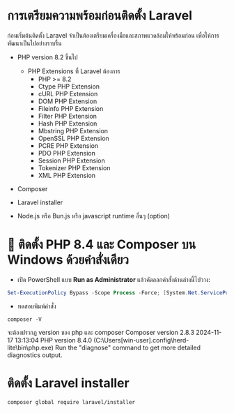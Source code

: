 # การเตรียมความพร้อมก่อนติดตั้ง Laravel

ก่อนเริ่มต้นติดตั้ง Laravel จำเป็นต้องเตรียมเครื่องมือและสภาพแวดล้อมให้พร้อมก่อน เพื่อให้การพัฒนาเป็นไปอย่างราบรื่น

- PHP version 8.2 ขึ้นไป

  - PHP Extensions ที่ Laravel ต้องการ
    - PHP >= 8.2
    - Ctype PHP Extension
    - cURL PHP Extension
    - DOM PHP Extension
    - Fileinfo PHP Extension
    - Filter PHP Extension
    - Hash PHP Extension
    - Mbstring PHP Extension
    - OpenSSL PHP Extension
    - PCRE PHP Extension
    - PDO PHP Extension
    - Session PHP Extension
    - Tokenizer PHP Extension
    - XML PHP Extension

- Composer
- Laravel installer
- Node.js หรือ Bun.js หรือ javascript runtime อื่นๆ (option)

# 🚀 ติดตั้ง PHP 8.4 และ Composer บน Windows ด้วยคำสั่งเดียว

- เปิด PowerShell แบบ **Run as Administrator** แล้วคัดลอกคำสั่งด้านล่างนี้ไปวาง:

```powershell
Set-ExecutionPolicy Bypass -Scope Process -Force; [System.Net.ServicePointManager]::SecurityProtocol = [System.Net.ServicePointManager]::SecurityProtocol -bor 3072; iex ((New-Object System.Net.WebClient).DownloadString('https://php.new/install/windows/8.4'))
```

- ทดสอบพิมพ์คำสั่ง

```
composer -V
```

จะต้องปรากฏ version ของ php และ composer
Composer version 2.8.3 2024-11-17 13:13:04
PHP version 8.4.0 (C:\Users\[win-user]\.config\herd-lite\bin\php.exe)
Run the "diagnose" command to get more detailed diagnostics output.

# ติดตั้ง Laravel installer

```
composer global require laravel/installer
```
